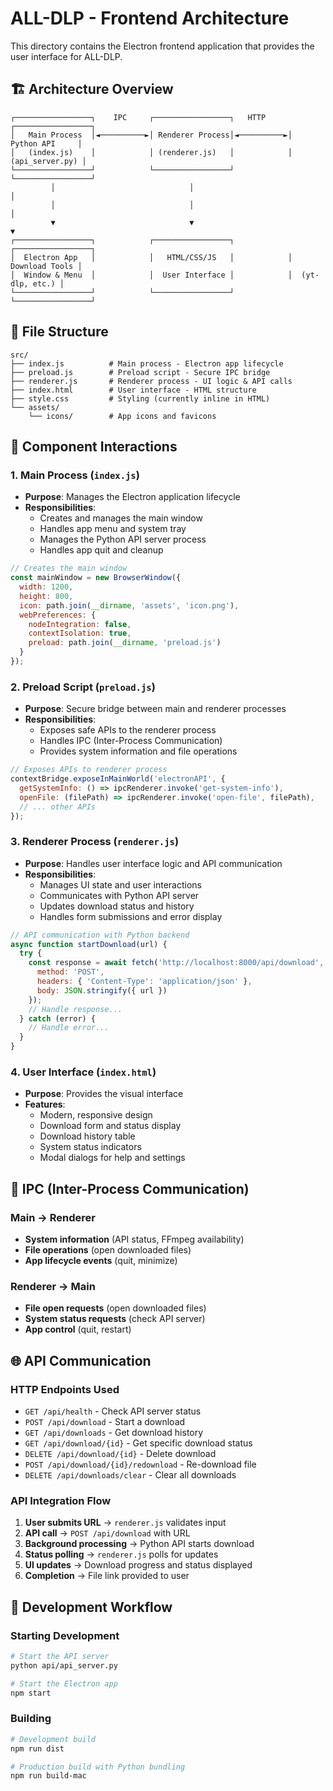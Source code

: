 # ALL-DLP - Frontend Architecture

This directory contains the Electron frontend application that provides the user interface for ALL-DLP.

## 🏗️ Architecture Overview

```
┌─────────────────┐    IPC     ┌─────────────────┐   HTTP     ┌─────────────────┐
│   Main Process  │◄──────────►│ Renderer Process│◄──────────►│  Python API     │
│   (index.js)    │            │ (renderer.js)   │            │ (api_server.py) │
└─────────────────┘            └─────────────────┘            └─────────────────┘
         │                              │                              │
         │                              │                              │
         ▼                              ▼                              ▼
┌─────────────────┐            ┌─────────────────┐            ┌─────────────────┐
│  Electron App   │            │   HTML/CSS/JS   │            │  Download Tools │
│  Window & Menu  │            │  User Interface │            │  (yt-dlp, etc.) │
└─────────────────┘            └─────────────────┘            └─────────────────┘
```

## 📁 File Structure

```
src/
├── index.js          # Main process - Electron app lifecycle
├── preload.js        # Preload script - Secure IPC bridge
├── renderer.js       # Renderer process - UI logic & API calls
├── index.html        # User interface - HTML structure
├── style.css         # Styling (currently inline in HTML)
└── assets/
    └── icons/        # App icons and favicons
```

## 🔄 Component Interactions

### 1. **Main Process** (`index.js`)
- **Purpose**: Manages the Electron application lifecycle
- **Responsibilities**:
  - Creates and manages the main window
  - Handles app menu and system tray
  - Manages the Python API server process
  - Handles app quit and cleanup

```javascript
// Creates the main window
const mainWindow = new BrowserWindow({
  width: 1200,
  height: 800,
  icon: path.join(__dirname, 'assets', 'icon.png'),
  webPreferences: {
    nodeIntegration: false,
    contextIsolation: true,
    preload: path.join(__dirname, 'preload.js')
  }
});
```

### 2. **Preload Script** (`preload.js`)
- **Purpose**: Secure bridge between main and renderer processes
- **Responsibilities**:
  - Exposes safe APIs to the renderer process
  - Handles IPC (Inter-Process Communication)
  - Provides system information and file operations

```javascript
// Exposes APIs to renderer process
contextBridge.exposeInMainWorld('electronAPI', {
  getSystemInfo: () => ipcRenderer.invoke('get-system-info'),
  openFile: (filePath) => ipcRenderer.invoke('open-file', filePath),
  // ... other APIs
});
```

### 3. **Renderer Process** (`renderer.js`)
- **Purpose**: Handles user interface logic and API communication
- **Responsibilities**:
  - Manages UI state and user interactions
  - Communicates with Python API server
  - Updates download status and history
  - Handles form submissions and error display

```javascript
// API communication with Python backend
async function startDownload(url) {
  try {
    const response = await fetch('http://localhost:8000/api/download', {
      method: 'POST',
      headers: { 'Content-Type': 'application/json' },
      body: JSON.stringify({ url })
    });
    // Handle response...
  } catch (error) {
    // Handle error...
  }
}
```

### 4. **User Interface** (`index.html`)
- **Purpose**: Provides the visual interface
- **Features**:
  - Modern, responsive design
  - Download form and status display
  - Download history table
  - System status indicators
  - Modal dialogs for help and settings

## 🔌 IPC (Inter-Process Communication)

### Main → Renderer
- **System information** (API status, FFmpeg availability)
- **File operations** (open downloaded files)
- **App lifecycle events** (quit, minimize)

### Renderer → Main
- **File open requests** (open downloaded files)
- **System status requests** (check API server)
- **App control** (quit, restart)

## 🌐 API Communication

### HTTP Endpoints Used
- `GET /api/health` - Check API server status
- `POST /api/download` - Start a download
- `GET /api/downloads` - Get download history
- `GET /api/download/{id}` - Get specific download status
- `DELETE /api/download/{id}` - Delete download
- `POST /api/download/{id}/redownload` - Re-download file
- `DELETE /api/downloads/clear` - Clear all downloads

### API Integration Flow
1. **User submits URL** → `renderer.js` validates input
2. **API call** → `POST /api/download` with URL
3. **Background processing** → Python API starts download
4. **Status polling** → `renderer.js` polls for updates
5. **UI updates** → Download progress and status displayed
6. **Completion** → File link provided to user

## 🚀 Development Workflow

### Starting Development
```bash
# Start the API server
python api/api_server.py

# Start the Electron app
npm start
```

### Building
```bash
# Development build
npm run dist

# Production build with Python bundling
npm run build-mac
```